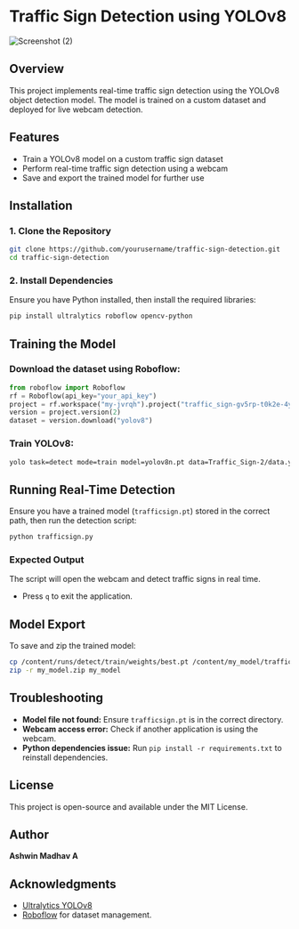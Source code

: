 # Traffic Sign Detection using YOLOv8

![Screenshot (2)](https://github.com/user-attachments/assets/2abd2fdd-36c6-48f1-9ff8-e5968aa00d5e)

## Overview
This project implements real-time traffic sign detection using the YOLOv8 object detection model. The model is trained on a custom dataset and deployed for live webcam detection.

## Features
- Train a YOLOv8 model on a custom traffic sign dataset
- Perform real-time traffic sign detection using a webcam
- Save and export the trained model for further use

## Installation

### 1. Clone the Repository
```bash
git clone https://github.com/yourusername/traffic-sign-detection.git
cd traffic-sign-detection
```

### 2. Install Dependencies
Ensure you have Python installed, then install the required libraries:
```bash
pip install ultralytics roboflow opencv-python
```

## Training the Model
### Download the dataset using Roboflow:
```python
from roboflow import Roboflow
rf = Roboflow(api_key="your_api_key")
project = rf.workspace("my-jvrqh").project("traffic_sign-gv5rp-t0k2e-4y3sn")
version = project.version(2)
dataset = version.download("yolov8")
```

### Train YOLOv8:
```bash
yolo task=detect mode=train model=yolov8n.pt data=Traffic_Sign-2/data.yaml epochs=25 imgsz=640 batch=8
```

## Running Real-Time Detection
Ensure you have a trained model (`trafficsign.pt`) stored in the correct path, then run the detection script:
```bash
python trafficsign.py
```

### Expected Output
The script will open the webcam and detect traffic signs in real time.
- Press `q` to exit the application.

## Model Export
To save and zip the trained model:
```bash
cp /content/runs/detect/train/weights/best.pt /content/my_model/trafficsign.pt
zip -r my_model.zip my_model
```

## Troubleshooting
- **Model file not found:** Ensure `trafficsign.pt` is in the correct directory.
- **Webcam access error:** Check if another application is using the webcam.
- **Python dependencies issue:** Run `pip install -r requirements.txt` to reinstall dependencies.

## License
This project is open-source and available under the MIT License.

## Author
**Ashwin Madhav A**

## Acknowledgments
- [Ultralytics YOLOv8](https://github.com/ultralytics/ultralytics)
- [Roboflow](https://roboflow.com) for dataset management.





